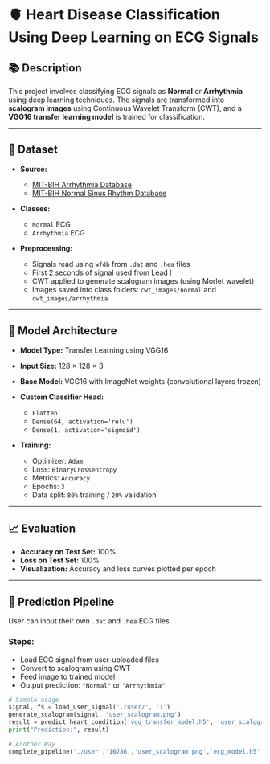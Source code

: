 
# 🫀 Heart Disease Classification Using Deep Learning on ECG Signals

## 📚 Description
This project involves classifying ECG signals as **Normal** or **Arrhythmia** using deep learning techniques. The signals are transformed into **scalogram images** using Continuous Wavelet Transform (CWT), and a **VGG16 transfer learning model** is trained for classification.

---

## 📁 Dataset

- **Source:** 
  - [MIT-BIH Arrhythmia Database](https://www.physionet.org/content/mitdb/1.0.0/)
  - [MIT-BIH Normal Sinus Rhythm Database](https://physionet.org/content/nsrdb/1.0.0/)

- **Classes:**
  - `Normal` ECG
  - `Arrhythmia` ECG

- **Preprocessing:**
  - Signals read using `wfdb` from `.dat` and `.hea` files
  - First 2 seconds of signal used from Lead I
  - CWT applied to generate scalogram images (using Morlet wavelet)
  - Images saved into class folders: `cwt_images/normal` and `cwt_images/arrhythmia`

---

## 🧠 Model Architecture

- **Model Type:** Transfer Learning using VGG16
- **Input Size:** 128 × 128 × 3
- **Base Model:** VGG16 with ImageNet weights (convolutional layers frozen)
- **Custom Classifier Head:**
  - `Flatten`
  - `Dense(64, activation='relu')`
  - `Dense(1, activation='sigmoid')`

- **Training:**
  - Optimizer: `Adam`
  - Loss: `BinaryCrossentropy`
  - Metrics: `Accuracy`
  - Epochs: `3`
  - Data split: `80%` training / `20%` validation

---

## 📈 Evaluation

- **Accuracy on Test Set:** 100%
- **Loss on Test Set:** 100%
- **Visualization:** Accuracy and loss curves plotted per epoch

---

## 🧪 Prediction Pipeline

User can input their own `.dat` and `.hea` ECG files.

### Steps:
- Load ECG signal from user-uploaded files
- Convert to scalogram using CWT
- Feed image to trained model
- Output prediction: `"Normal"` or `"Arrhythmia"`

```python
# Sample usage
signal, fs = load_user_signal('./user/', '1')
generate_scalogram(signal, 'user_scalogram.png')
result = predict_heart_condition('vgg_transfer_model.h5', 'user_scalogram.png')
print("Prediction:", result)

# Another Way
complete_pipeline('./user','16786','user_scalogram.png','ecg_model.h5',true_label='Normal')

